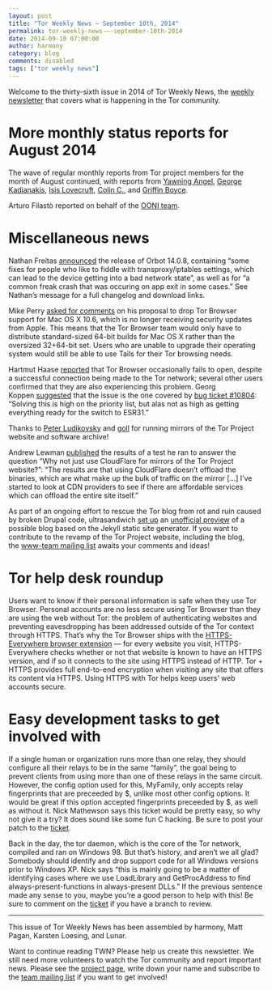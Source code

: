 ```yaml
---
layout: post
title: "Tor Weekly News — September 10th, 2014"
permalink: tor-weekly-news-—-september-10th-2014
date: 2014-09-10 07:00:00
author: harmony
category: blog
comments: disabled
tags: ["tor weekly news"]
---
```


Welcome to the thirty-sixth issue in 2014 of Tor Weekly News, the [weekly newsletter](https://lists.torproject.org/cgi-bin/mailman/listinfo/tor-news) that covers what is happening in the Tor community.

More monthly status reports for August 2014
===========================================

The wave of regular monthly reports from Tor project members for the month of August continued, with reports from [Yawning Angel](https://lists.torproject.org/pipermail/tor-reports/2014-September/000643.html), [George Kadianakis](https://lists.torproject.org/pipermail/tor-reports/2014-September/000644.html), [Isis Lovecruft](https://lists.torproject.org/pipermail/tor-reports/2014-September/000646.html), [Colin C.](https://lists.torproject.org/pipermail/tor-reports/2014-September/000647.html), and [Griffin Boyce](https://lists.torproject.org/pipermail/tor-reports/2014-September/000648.html).

Arturo Filastò reported on behalf of the [OONI team](https://lists.torproject.org/pipermail/tor-reports/2014-September/000645.html).

Miscellaneous news
==================

Nathan Freitas [announced](https://lists.mayfirst.org/pipermail/guardian-dev/2014-September/003752.html) the release of Orbot 14.0.8, containing “some fixes for people who like to fiddle with transproxy/iptables settings, which can lead to the device getting into a bad network state”, as well as for “a common freak crash that was occuring on app exit in some cases.” See Nathan’s message for a full changelog and download links.

Mike Perry [asked for comments](https://lists.torproject.org/pipermail/tor-talk/2014-September/034606.html) on his proposal to drop Tor Browser support for Mac OS X 10.6, which is no longer receiving security updates from Apple. This means that the Tor Browser team would only have to distribute standard-sized 64-bit builds for Mac OS X rather than the oversized 32+64-bit set. Users who are unable to upgrade their operating system would still be able to use Tails for their Tor browsing needs.

Hartmut Haase [reported](https://lists.torproject.org/pipermail/tor-talk/2014-September/034666.html) that Tor Browser occasionally fails to open, despite a successful connection being made to the Tor network; several other users confirmed that they are also experiencing this problem. Georg Koppen [suggested](https://lists.torproject.org/pipermail/tor-talk/2014-September/034678.html) that the issue is the one covered by [bug ticket \#10804](https://bugs.torproject.org/10804): “Solving this is high on the priority list, but alas not as high as getting everything ready for the switch to ESR31.”

Thanks to [Peter Ludikovsky](https://lists.torproject.org/pipermail/tor-mirrors/2014-September/000681.html) and [goll](https://lists.torproject.org/pipermail/tor-mirrors/2014-September/000685.html) for running mirrors of the Tor Project website and software archive!

Andrew Lewman [published](https://lists.torproject.org/pipermail/tor-mirrors/2014-September/000690.html) the results of a test he ran to answer the question “Why not just use CloudFlare for mirrors of the Tor Project website?”: “The results are that using CloudFlare doesn’t offload the binaries, which are what make up the bulk of traffic on the mirror […] I’ve started to look at CDN providers to see if there are affordable services which can offload the entire site itself.”

As part of an ongoing effort to rescue the Tor blog from rot and ruin caused by broken Drupal code, ultrasandwich [set up](https://bugs.torproject.org/10022#comment:22) an [unofficial preview](http://tor-blog.deadhare.com/) of a possible blog based on the Jekyll static site generator. If you want to contribute to the revamp of the Tor Project website, including the blog, the [www-team mailing list](https://lists.torproject.org/cgi-bin/mailman/listinfo/www-team) awaits your comments and ideas!

Tor help desk roundup
=====================

Users want to know if their personal information is safe when they use Tor Browser. Personal accounts are no less secure using Tor Browser than they are using the web without Tor: the problem of authenticating websites and preventing eavesdropping has been addressed outside of the Tor context through HTTPS. That’s why the Tor Browser ships with the [HTTPS-Everywhere browser extension](https://www.eff.org/https-everywhere) — for every website you visit, HTTPS-Everywhere checks whether or not that website is known to have an HTTPS version, and if so it connects to the site using HTTPS instead of HTTP. Tor + HTTPS provides full end-to-end encryption when visiting any site that offers its content via HTTPS. Using HTTPS with Tor helps keep users’ web accounts secure.

Easy development tasks to get involved with
===========================================

If a single human or organization runs more than one relay, they should configure all their relays to be in the same “family”, the goal being to prevent clients from using more than one of these relays in the same circuit. However, the config option used for this, MyFamily, only accepts relay fingerprints that are preceeded by \$, unlike most other config options. It would be great if this option accepted fingerprints preceeded by \$, as well as without it. Nick Mathewson says this ticket would be pretty easy, so why not give it a try? It does sound like some fun C hacking. Be sure to post your patch to the [ticket](https://bugs.torproject.org/12093).

Back in the day, the tor daemon, which is the core of the Tor network, compiled and ran on Windows 98. But that’s history, and aren’t we all glad? Somebody should identify and drop support code for all Windows versions prior to Windows XP. Nick says “this is mainly going to be a matter of identifying cases where we use LoadLibrary and GetProcAddress to find always-present-functions in always-present DLLs.” If the previous sentence made any sense to you, maybe you’re a good person to help with this! Be sure to comment on the [ticket](https://bugs.torproject.org/11444) if you have a branch to review.

* * * * *

This issue of Tor Weekly News has been assembled by harmony, Matt Pagan, Karsten Loesing, and Lunar.

Want to continue reading TWN? Please help us create this newsletter. We still need more volunteers to watch the Tor community and report important news. Please see the [project page](https://trac.torproject.org/projects/tor/wiki/TorWeeklyNews), write down your name and subscribe to the [team mailing list](https://lists.torproject.org/cgi-bin/mailman/listinfo/news-team) if you want to get involved!

